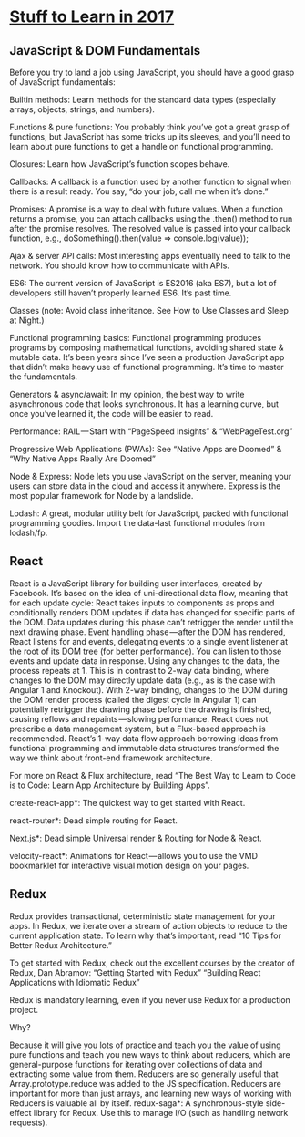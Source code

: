 # [Stuff to Learn in 2017](https://medium.com/javascript-scene/top-javascript-frameworks-topics-to-learn-in-2017-700a397b711#.ipb8zp7ri)


## JavaScript & DOM Fundamentals
Before you try to land a job using JavaScript, you should have a good grasp of JavaScript fundamentals:

Builtin methods: Learn methods for the standard data types (especially arrays, objects, strings, and numbers).

Functions & pure functions: You probably think you’ve got a great grasp of functions, but JavaScript has some tricks up its sleeves, and you’ll need to learn about pure functions to get a handle on functional programming.

Closures: Learn how JavaScript’s function scopes behave.

Callbacks: A callback is a function used by another function to signal when there is a result ready. You say, “do your job, call me when it’s done.”

Promises: A promise is a way to deal with future values. When a function returns a promise, you can attach callbacks using the .then() method to run after the promise resolves. The resolved value is passed into your callback function, e.g., doSomething().then(value => console.log(value));

Ajax & server API calls: Most interesting apps eventually need to talk to the network. You should know how to communicate with APIs.

ES6: The current version of JavaScript is ES2016 (aka ES7), but a lot of developers still haven’t properly learned ES6. It’s past time.

Classes (note: Avoid class inheritance. See How to Use Classes and Sleep at Night.)

Functional programming basics: Functional programming produces programs by composing mathematical functions, avoiding shared state & mutable data. It’s been years since I’ve seen a production JavaScript app that didn’t make heavy use of functional programming. It’s time to master the fundamentals.

Generators & async/await: In my opinion, the best way to write asynchronous code that looks synchronous. It has a learning curve, but once you’ve learned it, the code will be easier to read.

Performance: RAIL — Start with “PageSpeed Insights” & “WebPageTest.org”

Progressive Web Applications (PWAs): See “Native Apps are Doomed” & “Why Native Apps Really Are Doomed”

Node & Express: Node lets you use JavaScript on the server, meaning your users can store data in the cloud and access it anywhere. Express is the most popular framework for Node by a landslide.

Lodash: A great, modular utility belt for JavaScript, packed with functional programming goodies. Import the data-last functional modules from lodash/fp.

## React
React is a JavaScript library for building user interfaces, created by Facebook. It’s based on the idea of uni-directional data flow, meaning that for each update cycle:
React takes inputs to components as props and conditionally renders DOM updates if data has changed for specific parts of the DOM. Data updates during this phase can’t retrigger the render until the next drawing phase.
Event handling phase — after the DOM has rendered, React listens for and events, delegating events to a single event listener at the root of its DOM tree (for better performance). You can listen to those events and update data in response.
Using any changes to the data, the process repeats at 1.
This is in contrast to 2-way data binding, where changes to the DOM may directly update data (e.g., as is the case with Angular 1 and Knockout). With 2-way binding, changes to the DOM during the DOM render process (called the digest cycle in Angular 1) can potentially retrigger the drawing phase before the drawing is finished, causing reflows and repaints — slowing performance.
React does not prescribe a data management system, but a Flux-based approach is recommended. React’s 1-way data flow approach borrowing ideas from functional programming and immutable data structures transformed the way we think about front-end framework architecture.

For more on React & Flux architecture, read “The Best Way to Learn to Code is to Code: Learn App Architecture by Building Apps”.

create-react-app*: The quickest way to get started with React.

react-router*: Dead simple routing for React.

Next.js*: Dead simple Universal render & Routing for Node & React.

velocity-react*: Animations for React — allows you to use the VMD bookmarklet for interactive visual motion design on your pages.

## Redux
Redux provides transactional, deterministic state management for your apps. In Redux, we iterate over a stream of action objects to reduce to the current application state. To learn why that’s important, read “10 Tips for Better Redux Architecture.”

To get started with Redux, check out the excellent courses by the creator of Redux, Dan Abramov:
“Getting Started with Redux”
“Building React Applications with Idiomatic Redux”

Redux is mandatory learning, even if you never use Redux for a production project.

Why?

Because it will give you lots of practice and teach you the value of using pure functions and teach you new ways to think about reducers, which are general-purpose functions for iterating over collections of data and extracting some value from them. Reducers are so generally useful that Array.prototype.reduce was added to the JS specification.
Reducers are important for more than just arrays, and learning new ways of working with Reducers is valuable all by itself.
redux-saga*: A synchronous-style side-effect library for Redux. Use this to manage I/O (such as handling network requests).
